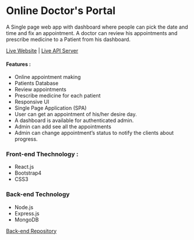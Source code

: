 # Online Doctor's Portal

A Single page web app with dashboard  where people can pick the date and time and fix an appointment. A doctor can review his appointments and prescribe medicine to a Patient from his dashboard.

[Live Website](https://online-doctors-portal.web.app/) | [Live API Server](https://online-doctors-portal.herokuapp.com/)

#### Features :
* Online appointment making
* Patients Database
* Review appointments
* Prescribe medicine for each patient
* Responsive UI
* Single Page Application (SPA)
* User can get an appointment of his/her desire day.
* A dashboard is available for authenticated admin.
* Admin can add see all the appointments
* Admin can change appointment’s status to notify the clients about progress.

### Front-end Thechnology : 
* React.js
* Bootstrap4
* CSS3

### Back-end Technology
* Node.js
* Express.js
* MongoDB


[Back-end Repository](https://github.com/PriontoAbdullah/docotrs-portal-server)
